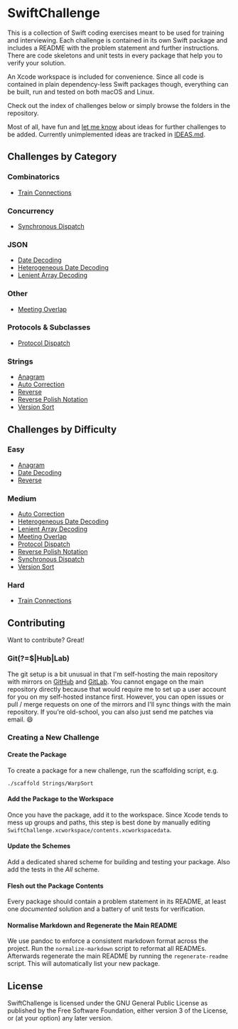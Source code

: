 SwiftChallenge
==============

This is a collection of Swift coding exercises meant to be used for training and
interviewing. Each challenge is contained in its own Swift package and includes
a README with the problem statement and further instructions. There are code
skeletons and unit tests in every package that help you to verify your solution.

An Xcode workspace is included for convenience. Since all code is contained in
plain dependency-less Swift packages though, everything can be built, run and
tested on both macOS and Linux.

Check out the index of challenges below or simply browse the folders in the
repository.

Most of all, have fun and [let me know] about ideas for further challenges to be
added. Currently unimplemented ideas are tracked in [IDEAS.md].

Challenges by Category
----------------------

### Combinatorics

-   [Train Connections]

### Concurrency

-   [Synchronous Dispatch]

### JSON

-   [Date Decoding]
-   [Heterogeneous Date Decoding]
-   [Lenient Array Decoding]

### Other

-   [Meeting Overlap]

### Protocols & Subclasses

-   [Protocol Dispatch]

### Strings

-   [Anagram]
-   [Auto Correction]
-   [Reverse]
-   [Reverse Polish Notation]
-   [Version Sort]

Challenges by Difficulty
------------------------

### Easy

-   [Anagram]
-   [Date Decoding]
-   [Reverse]

### Medium

-   [Auto Correction]
-   [Heterogeneous Date Decoding]
-   [Lenient Array Decoding]
-   [Meeting Overlap]
-   [Protocol Dispatch]
-   [Reverse Polish Notation]
-   [Synchronous Dispatch]
-   [Version Sort]

### Hard

-   [Train Connections]

Contributing
------------

Want to contribute? Great!

### Git(?=\$\|Hub\|Lab)

The git setup is a bit unusual in that I'm self-hosting the main repository with
mirrors on [GitHub] and [GitLab]. You cannot engage on the main repository
directly because that would require me to set up a user account for you on my
self-hosted instance first. However, you can open issues or pull / merge
requests on one of the mirrors and I'll sync things with the main repository. If
you're old-school, you can also just send me patches via email. 😄

### Creating a New Challenge

#### Create the Package

To create a package for a new challenge, run the scaffolding script, e.g.

    ./scaffold Strings/WarpSort

#### Add the Package to the Workspace

Once you have the package, add it to the workspace. Since Xcode tends to mess up
groups and paths, this step is best done by manually editing
`SwiftChallenge.xcworkspace/contents.xcworkspacedata`.

#### Update the Schemes

Add a dedicated shared scheme for building and testing your package. Also add
the tests in the *All* scheme.

#### Flesh out the Package Contents

Every package should contain a problem statement in its README, at least one
*documented* solution and a battery of unit tests for verification.

#### Normalise Markdown and Regenerate the Main README

We use pandoc to enforce a consistent markdown format across the project. Run
the `normalize-markdown` script to reformat all READMEs. Afterwards regenerate
the main README by running the `regenerate-readme` script. This will
automatically list your new package.

License
-------

SwiftChallenge is licensed under the GNU General Public License as published by
the Free Software Foundation, either version 3 of the License, or (at your
option) any later version.

  [let me know]: mailto:n0-0ne+swiftchallenge@mailbox.org
  [IDEAS.md]: IDEAS.md
  [Train Connections]: Combinatorics/TrainConnections
  [Synchronous Dispatch]: Concurrency/SynchronousDispatch
  [Date Decoding]: JSON/DateDecoding
  [Heterogeneous Date Decoding]: JSON/HeterogeneousDateDecoding
  [Lenient Array Decoding]: JSON/LenientArrayDecoding
  [Meeting Overlap]: Other/MeetingOverlap
  [Protocol Dispatch]: Protocols%20&%20Subclasses/ProtocolDispatch
  [Anagram]: Strings/Anagram
  [Auto Correction]: Strings/AutoCorrection
  [Reverse]: Strings/Reverse
  [Reverse Polish Notation]: Strings/ReversePolishNotation
  [Version Sort]: Strings/VersionSort
  [GitHub]: https://github.com/Johennes/swiftchallenge
  [GitLab]: https://gitlab.com/cherrypicker/swiftchallenge

